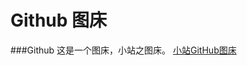 # Github 图床
###Github
这是一个图床，小站之图床。
[小站GitHub图床](https://i0.wp.com/cdn.jsdelivr.net/gh/zi4dbek-org/img/img/124833vnFMjEQpXRXIRAfU.png)
